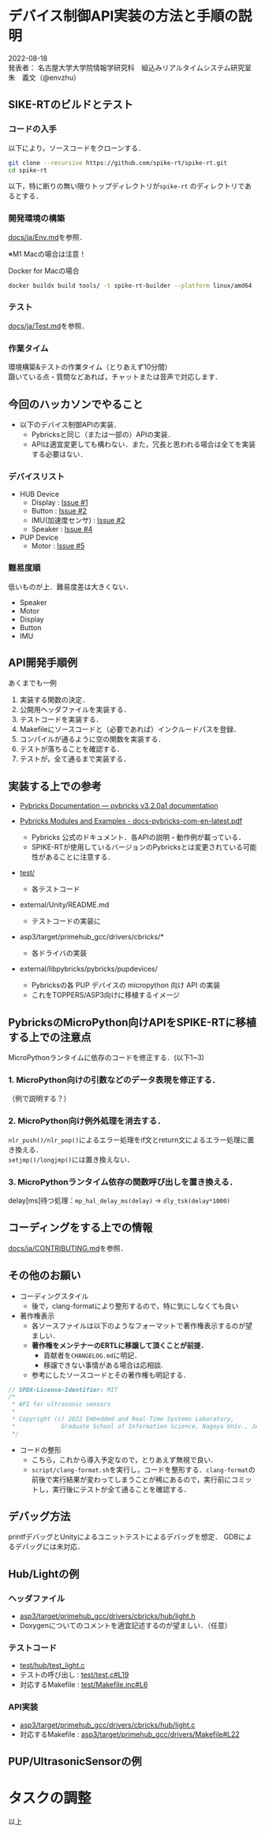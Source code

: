 # デバイス制御API実装の方法と手順の説明
2022-08-18  
発表者：
名古屋大学大学院情報学研究科　組込みリアルタイムシステム研究室
朱　義文（@envzhu）

## SIKE-RTのビルドとテスト
### コードの入手
以下により，ソースコードをクローンする．
```bash
git clone --recursive https://github.com/spike-rt/spike-rt.git
cd spike-rt
```
以下，特に断りの無い限りトップディレクトリが`spike-rt` のディレクトリであるとする．

### 開発環境の構築
[docs/ja/Env.md](https://github.com/spike-rt/spike-rt/blob/main/docs/ja/Env.md)を参照．

※M1 Macの場合は注意！

Docker for Macの場合  
```bash
docker buildx build tools/ -t spike-rt-builder --platform linux/amd64
```

### テスト
[docs/ja/Test.md](https://github.com/spike-rt/spike-rt/blob/main/docs/ja/Test.md)を参照．


### 作業タイム
環境構築&テストの作業タイム（とりあえず10分間）  
躓いている点・質問などあれば，チャットまたは音声で対応します．

## 今回のハッカソンでやること
- 以下のデバイス制御APIの実装．
  - Pybricksと同じ（または一部の）APIの実装．
  - APIは適宜変更しても構わない．また，冗長と思われる場合は全てを実装する必要はない．

### デバイスリスト
- HUB Device
  - Display : [Issue #1](https://github.com/spike-rt/spike-rt/issues/1)
  - Button : [Issue #2](https://github.com/spike-rt/spike-rt/issues/2)
  - IMU(加速度センサ) : [Issue #2](https://github.com/spike-rt/spike-rt/issues/2)
  - Speaker : [Issue #4](https://github.com/spike-rt/spike-rt/issues/4)
- PUP Device
  - Motor : [Issue #5](https://github.com/spike-rt/spike-rt/issues/5)

### 難易度順
低いものが上．難易度差は大きくない．
- Speaker 
- Motor
- Display
- Button
- IMU


## API開発手順例
あくまでも一例
1. 実装する関数の決定．
2. 公開用ヘッダファイルを実装する．
3. テストコードを実装する．
4. Makefileにソースコードと（必要であれば）インクルードパスを登録．
5. コンパイルが通るように空の関数を実装する．
6. テストが落ちることを確認する．
7. テストが，全て通るまで実装する．

## 実装する上での参考
- [Pybricks Documentation — pybricks v3.2.0a1 documentation](https://docs.pybricks.com/en/latest/index.html)
- [Pybricks Modules and Examples - docs-pybricks-com-en-latest.pdf](https://docs.pybricks.com/_/downloads/en/latest/pdf/)
  - Pybricks 公式のドキュメント．各APIの説明・動作例が載っている．
  - SPIKE-RTが使用しているバージョンのPybricksとは変更されている可能性があることに注意する．

- [test/](https://github.com/spike-rt/spike-rt/blob/main/test/)
  - 各テストコード
- external/Unity/README.md
  - テストコードの実装に
- asp3/target/primehub\_gcc/drivers/cbricks/\*
  - 各ドライバの実装
- external/libpybricks/pybricks/pupdevices/
  - Pybricksの各 PUP デバイスの micropython 向け API の実装
  - これをTOPPERS/ASP3向けに移植するイメージ

## PybricksのMicroPython向けAPIをSPIKE-RTに移植する上での注意点
MicroPythonランタイムに依存のコードを修正する．(以下1~3)

### 1. MicroPython向けの引数などのデータ表現を修正する．
（例で説明する？）

### 2. MicroPython向け例外処理を消去する．
`nlr_push()/nlr_pop()`によるエラー処理をif文とreturn文によるエラー処理に置き換える．  
`setjmp()/longjmp()`には置き換えない．

### 3. MicroPythonランタイム依存の関数呼び出しを置き換える．
delay[ms]待つ処理：`mp_hal_delay_ms(delay)` -> `dly_tsk(delay*1000)`


## コーディングをする上での情報
[docs/ja/CONTRIBUTING.md](https://github.com/spike-rt/spike-rt/blob/main/docs/ja/CONTRIBUTING.md)を参照．

## その他のお願い
- コーディングスタイル
  - 後で，clang-formatにより整形するので，特に気にしなくても良い
- 著作権表示
  - 各ソースファイルは以下のようなフォーマットで著作権表示するのが望ましい．
  - **著作権をメンテナーのERTLに移譲して頂くことが前提．**
    - 貢献者を`CHANGELOG.md`に明記．
    - 移譲できない事情がある場合は応相談.
  - 参考にしたソースコードとその著作権も明記する．

```c
// SPDX-License-Identifier: MIT
/*
 * API for ultrasonic sensors
 *
 * Copyright (c) 2022 Embedded and Real-Time Systems Laboratory,
 *             Graduate School of Information Science, Nagoya Univ., JAPAN
 */
```

- コードの整形
  - こちら，これから導入予定なので，とりあえず無視で良い．
  - `script/clang-format.sh`を実行し，コードを整形する．`clang-format`の前後で実行結果が変わってしまうことが稀にあるので，実行前にコミットし，実行後にテストが全て通ることを確認する．


## デバッグ方法
printfデバッグとUnityによるユニットテストによるデバッグを想定．
GDBによるデバッグには未対応．

## Hub/Lightの例
### ヘッダファイル
- [asp3/target/primehub_gcc/drivers/cbricks/hub/light.h](https://github.com/spike-rt/spike-rt/blob/main/asp3/target/primehub_gcc/drivers/cbricks/hub/light.h)
- Doxygenについてのコメントを適宜記述するのが望ましい．（任意）

### テストコード
- [test/hub/test_light.c](https://github.com/spike-rt/spike-rt/blob/main/test/hub/test_light.c)
- テストの呼び出し : [test/test.c#L19](https://github.com/spike-rt/spike-rt/blob/main/test/test.c#L19)
- 対応するMakefile : [test/Makefile.inc#L6](https://github.com/spike-rt/spike-rt/blob/main/test/Makefile.inc#L6)

### API実装
- [asp3/target/primehub_gcc/drivers/cbricks/hub/light.c](https://github.com/spike-rt/spike-rt/blob/main/asp3/target/primehub_gcc/drivers/cbricks/hub/light.c)
- 対応するMakefile : [asp3/target/primehub_gcc/drivers/Makefile#L22](https://github.com/spike-rt/spike-rt/blob/main/asp3/target/primehub_gcc/drivers/Makefile#L22)

## PUP/UltrasonicSensorの例


# タスクの調整

以上